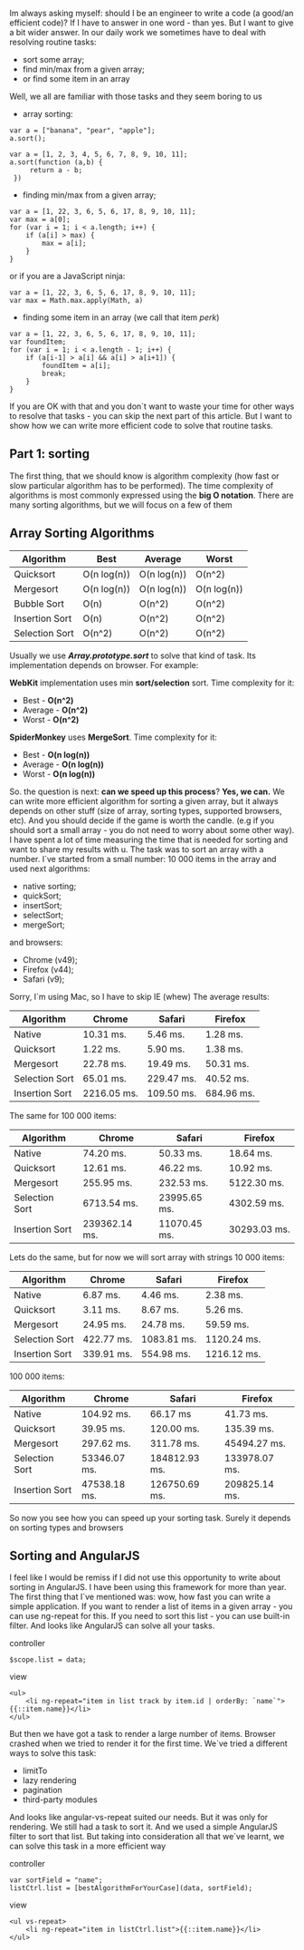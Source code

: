 Im always asking myself: should I be an engineer to write a code (a good/an efficient code)? If I have to answer in one word - than yes. But I want to give a bit wider answer.
In our daily work we sometimes have to deal with resolving routine tasks:

- sort some array;
- find min/max from a given array;
- or find some item in an array

Well, we all are familiar with those tasks and they seem boring to us

- array sorting:
```
var a = ["banana", "pear", "apple"];
a.sort();
```
```
var a = [1, 2, 3, 4, 5, 6, 7, 8, 9, 10, 11];
a.sort(function (a,b) {
     return a - b;
 })
```

- finding min/max from a given array;
```
var a = [1, 22, 3, 6, 5, 6, 17, 8, 9, 10, 11];
var max = a[0];
for (var i = 1; i < a.length; i++) {
    if (a[i] > max) {
        max = a[i];
    }
}
```
or if you are a JavaScript ninja:
```
var a = [1, 22, 3, 6, 5, 6, 17, 8, 9, 10, 11];
var max = Math.max.apply(Math, a)
```

- finding some item in an array (we call that item *perk*)
```
var a = [1, 22, 3, 6, 5, 6, 17, 8, 9, 10, 11];
var foundItem;
for (var i = 1; i < a.length - 1; i++) {
    if (a[i-1] > a[i] && a[i] > a[i+1]) {
        foundItem = a[i];
        break;
    }
}
```



If you are OK with that and you don`t want to waste your time for other ways to resolve that tasks - you can skip the next part of this article. But I want to show how we can write more efficient code to solve that routine tasks.

## Part 1: sorting

The first thing, that we should know is algorithm complexity (how fast or slow particular algorithm has to be performed). The time complexity of algorithms is most commonly expressed using the **big O notation**. There are many sorting algorithms, but we will focus on a few of them

## Array Sorting Algorithms

|  Algorithm     | Best         |  Average     |  Worst       |
|----------------|--------------|--------------|--------------|
| Quicksort      |  O(n log(n)) | O(n log(n))  |  O(n^2)      |
| Mergesort	     |  O(n log(n)) | O(n log(n))  |  O(n log(n)) |
| Bubble Sort    |  O(n)        | O(n^2)       |  O(n^2)      |
| Insertion Sort |  O(n)        | O(n^2)       |  O(n^2)      |
| Selection Sort |  O(n^2)      | O(n^2)       |  O(n^2)      |

Usually we use ***Array.prototype.sort*** to solve that kind of task. Its implementation depends on browser. For example:

**WebKit** implementation uses min **sort/selection** sort. Time complexity for it:

- Best - **O(n^2)**
- Average - **O(n^2)**
- Worst - **O(n^2)**

**SpiderMonkey** uses **MergeSort**. Time complexity for it:

- Best - **O(n log(n))**
- Average - **O(n log(n))**
- Worst - **O(n log(n))**

So. the question is next: **can we speed up this process**?
**Yes, we can.** We can write more efficient algorithm for sorting a given array, but it always depends on other stuff (size of array, sorting types, supported browsers, etc). And you should decide if the game is worth the candle. (e.g if you should sort a small array - you do not need to worry about some other way).
I have spent a lot of time measuring the time that is needed for sorting and want to share my results with u. The task was to sort an array with a number. I`ve started from a small number: 10 000 items in the array and used next algorithms:

- native sorting;
- quickSort;
- insertSort;
- selectSort;
- mergeSort;

and browsers:

- Chrome (v49);
- Firefox (v44);
- Safari (v9);

Sorry, I`m using Mac, so I have to skip IE (whew)
The average results:

|  Algorithm     | Chrome       |  Safari      |  Firefox     |
|----------------|--------------|--------------|--------------|
| Native         | 10.31 ms.    | 5.46 ms.     |  1.28 ms.    |
| Quicksort      | 1.22 ms.     | 5.90 ms.     |  1.38 ms.    |
| Mergesort	     | 22.78 ms.    | 19.49 ms.    |  50.31 ms.   |
| Selection Sort | 65.01 ms.    | 229.47 ms.   |  40.52 ms.   |
| Insertion Sort | 2216.05 ms.  | 109.50 ms.   |  684.96 ms.  |

The same for 100 000 items:

|  Algorithm     | Chrome       |  Safari      |  Firefox     |
|----------------|--------------|--------------|--------------|
| Native         | 74.20 ms.    | 50.33 ms.    |  18.64 ms.   |
| Quicksort      | 12.61 ms.    | 46.22 ms.    |  10.92 ms.   |
| Mergesort	     | 255.95 ms.   | 232.53 ms.   |  5122.30 ms. |
| Selection Sort | 6713.54 ms.  | 23995.65 ms. |  4302.59 ms. |
| Insertion Sort | 239362.14 ms.| 11070.45 ms. |  30293.03 ms.|


Lets do the same, but for now we will sort array with strings
10 000 items:

|  Algorithm     | Chrome       |  Safari      |  Firefox     |
|----------------|--------------|--------------|--------------|
| Native         | 6.87 ms.     | 4.46 ms.     |  2.38 ms.    |
| Quicksort      | 3.11 ms.     | 8.67 ms.     |  5.26 ms.    |
| Mergesort	     | 24.95 ms.    | 24.78 ms.    |  59.59 ms.   |
| Selection Sort | 422.77 ms.   | 1083.81 ms.  |  1120.24 ms. |
| Insertion Sort | 339.91 ms.   | 554.98 ms.   |  1216.12 ms. |

100 000 items:

|  Algorithm     | Chrome       |  Safari      |  Firefox      |
|----------------|--------------|--------------|---------------|
| Native         | 104.92 ms.   | 66.17 ms     |  41.73 ms.    |
| Quicksort      | 39.95 ms.    | 120.00 ms.   |  135.39 ms.   |
| Mergesort	     | 297.62 ms.   | 311.78 ms.   |  45494.27 ms. |
| Selection Sort | 53346.07 ms. | 184812.93 ms.|  133978.07 ms.|
| Insertion Sort | 47538.18 ms. | 126750.69 ms.|  209825.14 ms.|


So now you see how you can speed up your sorting task. Surely it depends on sorting types and browsers
## Sorting and AngularJS
I feel like I would be remiss if I did not use this opportunity to write about sorting in AngularJS. I have been using this framework for more than year. The first thing that I`ve mentioned was: wow, how fast you can write a simple application. If you want to render a list of items in a given array - you can use ng-repeat for this. If you need to sort this list - you can use built-in filter. And looks like AngularJS can solve all your tasks.

controller
```
$scope.list = data;
```

view
```
<ul>
    <li ng-repeat="item in list track by item.id | orderBy: `name`">{{::item.name}}</li>
</ul>
```


But then we have got a task to render a large number of items. Browser crashed when we tried to render it for the first time. We`ve tried a different ways to solve this task:

- limitTo
- lazy rendering
- pagination
- third-party modules

And looks like angular-vs-repeat suited our needs. But it was only for rendering. We still had a task to sort it. And we used a simple AngularJS filter to sort that list.
But taking into consideration all that we`ve learnt, we can solve this task in a more efficient way

controller
```
var sortField = "name";
listCtrl.list = [bestAlgorithmForYourCase](data, sortField);
```

view
```
<ul vs-repeat>
    <li ng-repeat="item in listCtrl.list">{{::item.name}}</li>
</ul>
```
